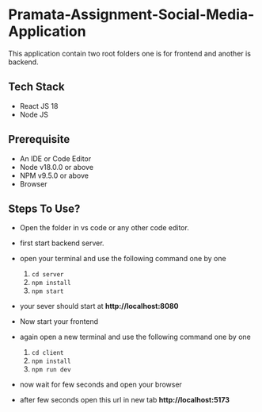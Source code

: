 # Pramata-Assignment-Social-Media-Application

This application contain two root folders one is for frontend and another is backend.

## Tech Stack
- React JS 18
- Node JS

## Prerequisite
- An IDE or Code Editor
- Node v18.0.0 or above
- NPM v9.5.0 or above
- Browser

## Steps To Use?
- Open the folder in vs code or any other code editor.
- first start backend server.
- open your terminal and use the following command one by one 
    1. `cd server`
    2. `npm install`
    4. `npm start`
- your sever should start at **http://localhost:8080**

- Now start your frontend
- again open a new terminal and use the following command one by one
    1. `cd client`
    2. `npm install`
    3. `npm run dev`
- now wait for few seconds and open your browser
- after few seconds open this url in new tab **http://localhost:5173**